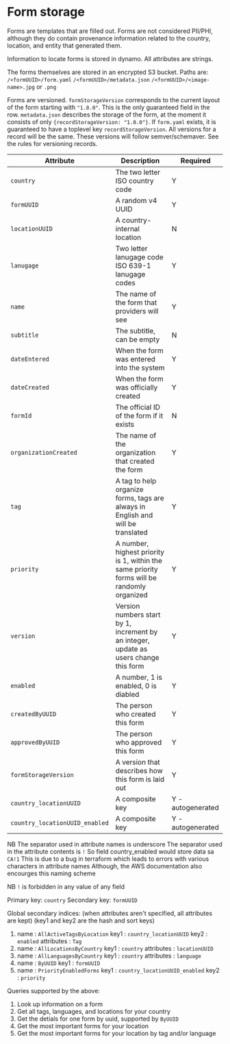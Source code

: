 Form storage
============

Forms are templates that are filled out. Forms are not considered PII/PHI,
although they do contain provenance information related to the country,
location, and entity that generated them.

Information to locate forms is stored in dynamo. All attributes are
strings.

The forms themselves are stored in an encrypted S3 bucket. Paths are:
`/<formUUID>/form.yaml`
`/<formUUID>/metadata.json`
`/<formUUID>/<image-name>.jpg` or `.png`

Forms are versioned. `formStorageVersion` corresponds to the current layout of
the form starting with `"1.0.0"`. This is the only guaranteed field in the
row. `metadata.json` describes the storage of the form, at the moment it
consists of only `{recordStorageVersion: "1.0.0"}`. If `form.yaml` exists, it is
guaranteed to have a toplevel key `recordStorageVersion`. All versions for a
record will be the same. These versions will follow semver/schemaver. See the
rules for versioning records.

|Attribute                                  | Description                                                                                | Required
|-------------------------------------------|--------------------------------------------------------------------------------------------|----------
|`country`                                  | The two letter ISO country code                                                            | Y
|`formUUID`                                 | A random v4 UUID                                                                           | Y
|`locationUUID`                             | A country-internal location                                                                | N
|`lanugage`                                 | Two letter lanugage code ISO 639-1 lanugage codes                                          | Y
|`name`                                     | The name of the form that providers will see                                               | Y
|`subtitle`                                 | The subtitle, can be empty                                                                 | N
|`dateEntered`                              | When the form was entered into the system                                                  | Y
|`dateCreated`                              | When the form was officially created                                                       | Y
|`formId`                                   | The official ID of the form if it exists                                                   | N
|`organizationCreated`                      | The name of the organization that created the form                                         | Y
|`tag`                                      | A tag to help organize forms, tags are always in English and will be translated            | Y
|`priority`                                 | A number, highest priority is 1, within the same priority forms will be randomly organized | Y
|`version`                                  | Version numbers start by 1, increment by an integer, update as users change this form      | Y
|`enabled`                                  | A number, 1 is enabled, 0 is diabled                                                       | Y
|`createdByUUID`                            | The person who created this form                                                           | Y
|`approvedByUUID`                           | The person who approved this form                                                          | Y
|`formStorageVersion`                       | A version that describes how this form is laid out                                         | Y
|`country_locationUUID`                     | A composite key                                                                            | Y - autogenerated
|`country_locationUUID_enabled`             | A composite key                                                                            | Y - autogenerated

NB The separator used in attribute names is underscore
   The separator used in the attribute contents is `!`
   So field country_enabled would store data sa `CA!1`
This is due to a bug in terraform which leads to errors with various characters in attribute names
Although, the AWS documentation also encourges this naming scheme

NB `!` is forbidden in any value of any field

Primary key:   `country`
Secondary key: `formUUID`

Global secondary indices:
      (when attributes aren't specified, all attributes are kept)
      (key1 and key2 are the hash and sort keys)

  1. name       : `AllActiveTagsByLocation`
     key1       : `country_locationUUID`
     key2       : `enabled`
     attributes : `Tag`
  2. name       : `AllLocationsByCountry`
     key1       : `country`
     attributes : `locationUUID`
  3. name       : `AllLanguagesByCountry`
     key1       : `country`
     attributes : `language`
  4. name       : `ByUUID`
     key1       : `formUUID`
  5. name       : `PriorityEnabledForms`
     key1       : `country_locationUUID_enabled`
     key2       : `priority`

Queries supported by the above:
 1. Look up information on a form
 2. Get all tags, languages, and locations for your country
 3. Get the detials for one form by uuid, supported by `ByUUID`
 4. Get the most important forms for your location
 5. Get the most important forms for your location by tag and/or language
